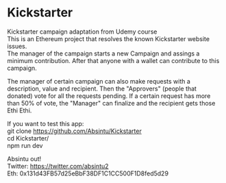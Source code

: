 # Kickstarter

Kickstarter campaign adaptation from Udemy course\
This is an Ethereum project that resolves the known Kickstarter website issues.\
The manager of the campaign starts a new Campaign and assings a minimum contribution. After that
anyone with a wallet can contribute to this campaign.

The manager of certain campaign can also make requests with a description, value and recipient.
Then the "Approvers" (people that donated) vote for all the requests pending. If a certain request
has more than 50% of vote, the "Manager" can finalize and the recipient gets those Ethi Ethi.

If you want to test this app:\
git clone https://github.com/Absintu/Kickstarter \
cd Kickstarter/\
npm run dev


Absintu out!\
Twitter: https://twitter.com/absintu2 \
Eth: 0x131d43FB57d25eBbF38DF1C1CC500F1D8fed5d29 
